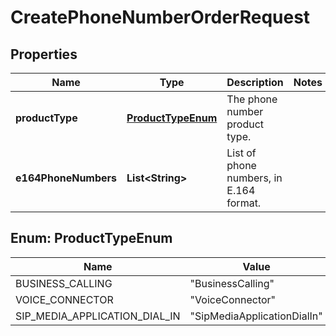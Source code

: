 

# CreatePhoneNumberOrderRequest


## Properties

| Name | Type | Description | Notes |
|------------ | ------------- | ------------- | -------------|
|**productType** | [**ProductTypeEnum**](#ProductTypeEnum) | The phone number product type. |  |
|**e164PhoneNumbers** | **List&lt;String&gt;** | List of phone numbers, in E.164 format. |  |



## Enum: ProductTypeEnum

| Name | Value |
|---- | -----|
| BUSINESS_CALLING | &quot;BusinessCalling&quot; |
| VOICE_CONNECTOR | &quot;VoiceConnector&quot; |
| SIP_MEDIA_APPLICATION_DIAL_IN | &quot;SipMediaApplicationDialIn&quot; |



